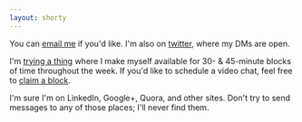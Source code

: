 ```yaml
---
layout: shorty
---
```


You can [email me][email] if you'd like. I'm also on [twitter][tw], where my DMs are open.

I'm [trying a thing][] where I make myself available for 30- & 45-minute blocks of time throughout the week.
If you'd like to schedule a video chat, feel free to [claim a block][].

I'm sure I'm on LinkedIn, Google+, Quora, and other sites. 
Don't try to send messages to any of those places; I'll never find them.


[trying a thing]: /blog/coffee-talk
  "Coffee Talk"
[email]: mailto:{{site.email}}
  "email address"
[tw]: //twitter.com/{{site.twitter}}
  "twitter profile"
[fb]: //facebook.com/{{site.fb}}
  "facebook profile"
[claim a block]: {{site.meeting}}
  "Google Calendar appointments"
